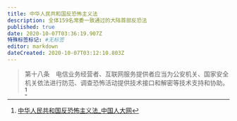 ```yaml
---
title: 中华人民共和国反恐怖主义法
description: 全体159名常委一致通过的大陆首部反恐法
published: true
date: 2020-10-07T03:36:19.907Z
特殊标签标记: #无标签
editor: markdown
dateCreated: 2020-10-07T03:12:10.803Z
---
```


> 第十八条　电信业务经营者、互联网服务提供者应当为公安机关、国家安全机关依法进行防范、调查恐怖活动提供技术接口和解密等技术支持和协助。[^content_2055871]

[^content_2055871]: [中华人民共和国反恐怖主义法_中国人大网](https://web.archive.org/web/20191211043845/http://www.npc.gov.cn/zgrdw/npc/xinwen/2018-06/12/content_2055871.htm)

<!--
[全国人大常委会通过中国首部反恐法 西媒再拿“人权”说事儿](https://web.archive.org/web/20160130211835/http://www.guancha.cn/FaZhi/2015_12_27_346135.shtml)
[中国全国人大通过《反恐怖主义法》 - BBC 中文网](https://web.archive.org/web/20180510172208/http://www.bbc.com/zhongwen/simp/china/2015/12/151227_china_anti_terror_law)
[中国通过首部《反恐怖主义法》 将于2016年1月1日起施行](https://archive.is/oGsCe "https://world.huanqiu.com/article/9CaKrnJSGFI")
[中国通过首部反恐法 科技公司须配合交密钥-月光微博客](https://web.archive.org/web/20160610002018/http://www.williamlong.info/blog/archives/2475.html)
[国际舆论积极评价中国通过反恐怖主义法-新华网](https://web.archive.org/web/20160101103613/http://news.xinhuanet.com/world/2016-01/01/c_1117646317.htm)
[恐怖主义犯罪的界定- 智库建设-中国刑事法律网](https://web.archive.org/web/20201007030708/http://www.criminallaw.com.cn/article/?id=9007)
[中华人民共和国反恐怖主义法（全文） - 中国军网](https://web.archive.org/web/20180705121759/http://www.81.cn/jwgz/2015-12/27/content_6832878.htm)
[时事大家谈：定性“恐怖主义”，北京为镇压香港埋伏笔？](https://web.archive.org/web/20201007031041/https://www.voachinese.com/a/voaweishi-20190813-voaio-beijing-warns-hong-kong-of-terrorism/5040302.html)
-->
